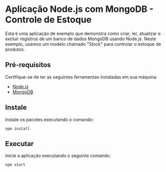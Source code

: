 # Aplicação Node.js com MongoDB - Controle de Estoque

Esta é uma aplicação de exemplo que demonstra como criar, ler, atualizar e excluir registros de um banco de dados MongoDB usando Node.js. Neste exemplo, usamos um modelo chamado "Stock" para controlar o estoque de produtos.

## Pré-requisitos

Certifique-se de ter as seguintes ferramentas instaladas em sua máquina:

- [Node.js](https://nodejs.org/)
- [MongoDB](https://www.mongodb.com/)

## Instale

Instale os pacotes executando o comando:

```shell
npm install
```


## Executar

Inicie a aplicação executando o seguinte comando:

```shell
npm start
```


